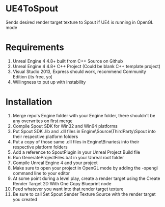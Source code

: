 # UE4ToSpout
Sends desired render target texture to Spout if UE4 is running in OpenGL mode

# Requirements
1. Unreal Engine 4 4.8+ built from C++ Source on Github
1. Unreal Engine 4 4.8+ C++ Project (Could be blank C++ template project)
1. Visual Studio 2013, Express should work, recommend Community Edition (its free, yo)
1. Willingness to put up with instability

# Installation
1. Merge repo's Engine folder with your Engine folder, there shouldn't be any overwrites on first merge
1. Compile Spout SDK for Win32 and Win64 platforms
1. Put Spout SDK .lib and .dll files in Engine\Source\ThirdParty\Spout into their respective platform folders
1. Put a copy of those same .dll files in Engine\Binaries\ into their respective platform folders
1. Add a reference to SpoutPlugin in your Unreal Project Build file
1. Run GenerateProjectFiles.bat in your Unreal root folder
1. Compile Unreal Engine 4 and your project
1. Make sure to open your project in OpenGL mode by adding the -opengl command line to your editor
1. At some point during a level play, create a render target using the Create Render Target 2D With One Copy Blueprint node
1. Feed whatever you want into that render target texture
1. Be sure to call Set Spout Sender Texture Source with the render target you created
